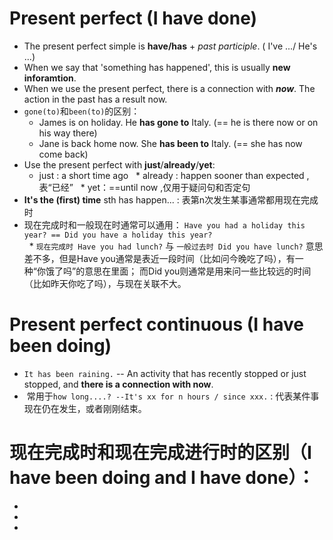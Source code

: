 # Present perfect (I have done)
* The present perfect simple is **have/has** + *past participle*. ( I've .../ He's ...)
* When we say that 'something has happened', this is usually **new inforamtion**.
* When we use the present perfect, there is a connection with ***now***. The action in the past has a result now.
* `gone(to)`和`been(to)`的区别：
    * James is on holiday. He **has gone to** Italy. (== he is there now or on his way there)
    * Jane is back home now. She **has been to** Italy. (== she has now come back)
* Use the present perfect with **just**/**already**/**yet**:
   * just : a short time ago
   * already : happen sooner than expected ,表“已经”
   * yet：==until now ,仅用于疑问句和否定句
* **It's the (first) time** sth has happen... : 表第n次发生某事通常都用现在完成时
* 现在完成时和一般现在时通常可以通用： `Have you had a holiday this year? == Did you have a holiday this year?`  
   * `现在完成时 Have you had lunch?` 与 `一般过去时 Did you have lunch?` 意思差不多，但是Have you通常是表近一段时间（比如问今晚吃了吗），有一种“你饿了吗”的意思在里面； 而Did you则通常是用来问一些比较远的时间（比如昨天你吃了吗），与现在关联不大。

# Present perfect continuous (I have been doing)
* `It has been raining.` -- An activity that has recently stopped or just stopped, and **there is a connection with now**.
*  常用于`how long....? --It's xx for n hours / since xxx.` : 代表某件事现在仍在发生，或者刚刚结束。

# 现在完成时和现在完成进行时的区别（I have been doing and I have done）：
* 
* 
* 
